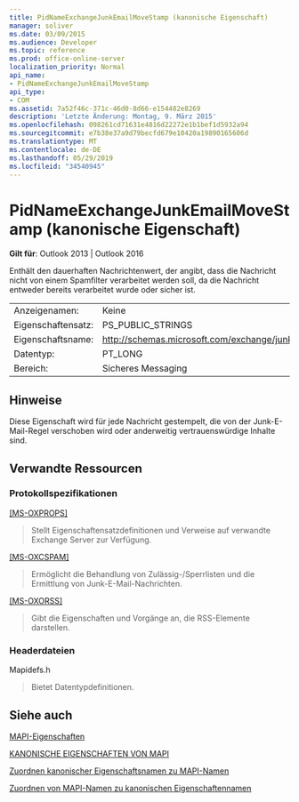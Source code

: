 ```yaml
---
title: PidNameExchangeJunkEmailMoveStamp (kanonische Eigenschaft)
manager: soliver
ms.date: 03/09/2015
ms.audience: Developer
ms.topic: reference
ms.prod: office-online-server
localization_priority: Normal
api_name:
- PidNameExchangeJunkEmailMoveStamp
api_type:
- COM
ms.assetid: 7a52f46c-371c-46d0-8d66-e154482e8269
description: 'Letzte Änderung: Montag, 9. März 2015'
ms.openlocfilehash: 098261cd71631e4816d22272e1b1bef1d5932a94
ms.sourcegitcommit: e7b38e37a9d79becfd679e10420a19890165606d
ms.translationtype: MT
ms.contentlocale: de-DE
ms.lasthandoff: 05/29/2019
ms.locfileid: "34540945"
---
```

# <a name="pidnameexchangejunkemailmovestamp-canonical-property"></a>PidNameExchangeJunkEmailMoveStamp (kanonische Eigenschaft)

  
  
**Gilt für**: Outlook 2013 | Outlook 2016 
  
Enthält den dauerhaften Nachrichtenwert, der angibt, dass die Nachricht nicht von einem Spamfilter verarbeitet werden soll, da die Nachricht entweder bereits verarbeitet wurde oder sicher ist.
  
|||
|:-----|:-----|
|Anzeigenamen:  <br/> |Keine  <br/> |
|Eigenschaftensatz:  <br/> |PS_PUBLIC_STRINGS  <br/> |
|Eigenschaftsname:  <br/> |http://schemas.microsoft.com/exchange/junkemailmovestamp  <br/> |
|Datentyp:  <br/> |PT_LONG  <br/> |
|Bereich:  <br/> |Sicheres Messaging  <br/> |
   
## <a name="remarks"></a>Hinweise

Diese Eigenschaft wird für jede Nachricht gestempelt, die von der Junk-E-Mail-Regel verschoben wird oder anderweitig vertrauenswürdige Inhalte sind.
  
## <a name="related-resources"></a>Verwandte Ressourcen

### <a name="protocol-specifications"></a>Protokollspezifikationen

[[MS-OXPROPS]](https://msdn.microsoft.com/library/f6ab1613-aefe-447d-a49c-18217230b148%28Office.15%29.aspx)
  
> Stellt Eigenschaftensatzdefinitionen und Verweise auf verwandte Exchange Server zur Verfügung.
    
[[MS-OXCSPAM]](https://msdn.microsoft.com/library/522f8587-4aed-4cd6-831b-40bd87862189%28Office.15%29.aspx)
  
> Ermöglicht die Behandlung von Zulässig-/Sperrlisten und die Ermittlung von Junk-E-Mail-Nachrichten.
    
[[MS-OXORSS]](https://msdn.microsoft.com/library/53bc9634-0040-4b5a-aecd-29781d826009%28Office.15%29.aspx)
  
> Gibt die Eigenschaften und Vorgänge an, die RSS-Elemente darstellen.
    
### <a name="header-files"></a>Headerdateien

Mapidefs.h
  
> Bietet Datentypdefinitionen.
    
## <a name="see-also"></a>Siehe auch



[MAPI-Eigenschaften](mapi-properties.md)
  
[KANONISCHE EIGENSCHAFTEN VON MAPI](mapi-canonical-properties.md)
  
[Zuordnen kanonischer Eigenschaftsnamen zu MAPI-Namen](mapping-canonical-property-names-to-mapi-names.md)
  
[Zuordnen von MAPI-Namen zu kanonischen Eigenschaftennamen](mapping-mapi-names-to-canonical-property-names.md)

